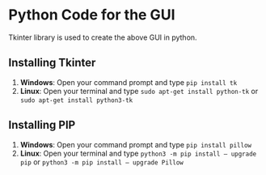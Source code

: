# Python Code for the GUI
Tkinter library is used to create the above GUI in python.

## Installing Tkinter
1. **Windows**: Open your command prompt and type ``pip install tk``
2. **Linux**: Open your terminal and type ``sudo apt-get install python-tk`` or ``sudo apt-get install python3-tk``

## Installing PIP
1. **Windows**: Open your command prompt and type ``pip install pillow``
2. **Linux**: Open your terminal and type ``python3 -m pip install – upgrade pip`` or ``python3 -m pip install – upgrade Pillow``

